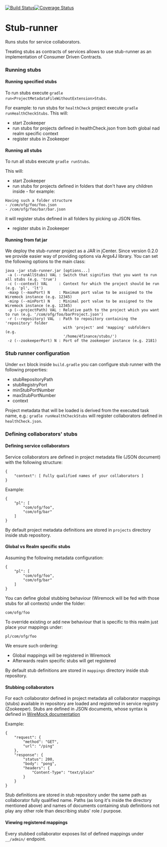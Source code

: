 [![Build Status](https://travis-ci.org/4finance/stub-runner.svg?branch=master)](https://travis-ci.org/4finance/stub-runner)[![Coverage Status](http://img.shields.io/coveralls/4finance/stub-runner/master.svg)](https://coveralls.io/r/4finance/stub-runner)

Stub-runner
===========

Runs stubs for service collaborators.

Treating stubs as contracts of services allows to use stub-runner as an implementation of Consumer Driven Contracts.

### Running stubs

#### Running specified stubs
To run stubs execute `gradle run<ProjectMetadataFileWithoutExtension>Stubs`.

For example: to run stubs for `healthCheck` project execute `gradle runHealthCheckStubs`.
This will:
* start Zookeeper
* run stubs for projects defined in healthCheck.json from both global nad realm specific context
* register stubs in Zookeeper

#### Running all stubs
To run all stubs execute `gradle runStubs`.

This will:
* start Zookeeper
* run stubs for projects defined in folders that don't have any children inside - for example:
```
Having such a folder structure
- /com/ofg/foo/foo.json
- /com/ofg/foo/bar/bar.json
```

it will register stubs defined in all folders by picking up JSON files.

* register stubs in Zookeeper

#### Running from fat jar

We deploy the stub-runner project as a JAR in jCenter. Since version 0.2.0 we provide easier way of providing options via Args4J library.
You can set the following options to the main class:

```
java -jar stub-runner.jar [options...] 
 -a (--runAllStubs) VAL : Switch that signifies that you want to run all stubs (e.g. 'true')
 -c (--context) VAL     : Context for which the project should be run (e.g. 'pl', 'lt')
 -maxp (--maxPort) N    : Maximum port value to be assigned to the Wiremock instance (e.g. 12345)
 -minp (--minPort) N    : Minimal port value to be assigned to the Wiremock instance (e.g. 12345)
 -p (--projectPath) VAL : Relative path to the project which you want to run (e.g. '/com/ofg/foo/barProject.json')
 -r (--repository) VAL  : Path to repository containing the 'repository' folder 
                          with 'project' and 'mapping' subfolders (e.g.
                          '/home/4finance/stubs/')
 -z (--zookeeperPort) N : Port of the zookeeper instance (e.g. 2181)
```

### Stub runner configuration

Under `ext` block inside `build.gradle` you can configure stub runner with the following properties:
* stubRepositoryPath
* stubRegistryPort
* minStubPortNumber
* maxStubPortNumber
* context
    
Project metadata that will be loaded is derived from the executed task name, e.g.: `gradle runHealthCheckStubs` will register collaborators defined in `healthCheck.json`.

### Defining collaborators' stubs

#### Defining service collaborators

Service collaborators are defined in project metadata file (JSON document) with the following structure:
```
{
    "context": [ Fully qualified names of your collaborators ]
}
```

Example:
```
{
    "pl": [
        "com/ofg/foo",
        "com/ofg/bar"
    ]
}
```

By default project metadata definitions are stored in `projects` directory inside stub repository.

#### Global vs Realm specific stubs

Assuming the following metadata configuration:

```
{
    "pl": [
        "com/ofg/foo",
        "com/ofg/bar"
    ]
}
```

You can define global stubbing behaviour (Wiremock will be fed with those stubs for all contexts) under the folder: 

```
com/ofg/foo
```

To override existing or add new behaviour that is specific to this realm just place your mappings under:

```
pl/com/ofg/foo
```

We ensure such ordering:

* Global mappings will be registered in Wiremock
* Afterwards realm specific stubs will get registered

By default stub definitions are stored in `mappings` directory inside stub repository.

#### Stubbing collaborators

For each collaborator defined in project metadata all collaborator mappings (stubs) available in repository are loaded and registered in service registry (Zookeeper).
Stubs are defined in JSON documents, whose syntax is defined in [WireMock documentation](http://wiremock.org/stubbing.html)

Example:
```
{
    "request": {
        "method": "GET",
        "url": "/ping"
    },
    "response": {
        "status": 200,
        "body": "pong",
        "headers": {
            "Content-Type": "text/plain"
        }
    }
}
```

Stub definitions are stored in stub repository under the same path as collaborator fully qualified name.
Paths (as long it's inside the directory mentioned above) and names of documents containing stub definitions not play any other role than describing stubs' role / purpose.

#### Viewing registered mappings

Every stubbed collaborator exposes list of defined mappings under `__/admin/` endpoint.